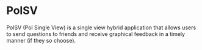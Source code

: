 PolSV
=====

PolSV (Pol Single View) is a single view hybrid application that allows users to send questions to friends and receive graphical feedback in a timely manner (if they so choose).


